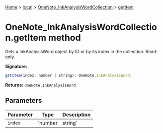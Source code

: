 [Home](./index) &gt; [local](local.md) &gt; [OneNote\_InkAnalysisWordCollection](local.onenote_inkanalysiswordcollection.md) &gt; [getItem](local.onenote_inkanalysiswordcollection.getitem.md)

# OneNote\_InkAnalysisWordCollection.getItem method

Gets a InkAnalysisWord object by ID or by its index in the collection. Read-only.

**Signature:**
```javascript
getItem(index: number | string): OneNote.InkAnalysisWord;
```
**Returns:** `OneNote.InkAnalysisWord`

## Parameters

|  Parameter | Type | Description |
|  --- | --- | --- |
|  `index` | `number | string` |  |

